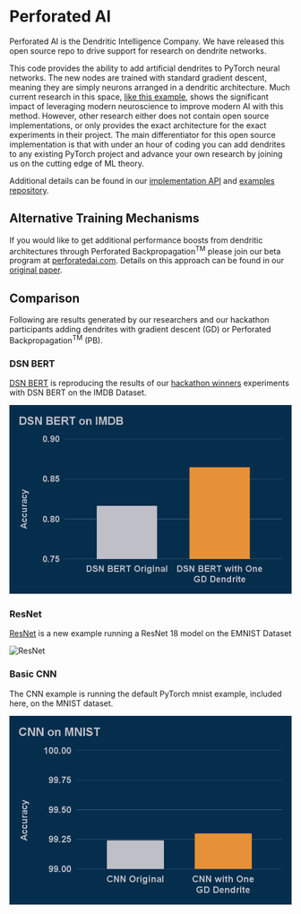 # Perforated AI
Perforated AI is the Dendritic Intelligence Company.  We have released this open source repo to drive support for research on dendrite networks.

This code provides the ability to add artificial dendrites to PyTorch neural networks.  The new nodes are trained with standard gradient descent, meaning they are simply neurons arranged in a dendritic 
architecture.  Much current research in this space, [like this example](https://www.nature.com/articles/s41467-025-56297-9), shows the significant impact of leveraging modern neuroscience to improve 
modern AI with this method. However, other research either does not contain open source implementations, or only provides the exact architecture for the exact experiments in their project. The main 
differentiator for this open source implementation is that with under an hour of coding you can add dendrites to any existing PyTorch project and advance your own research by joining us on the cutting 
edge of ML theory.

Additional details can be found in our [implementation API](https://github.com/PerforatedAI/PerforatedAI-API) and [examples repository](https://github.com/RorryB/PAI-Working-Examples).

## Alternative Training Mechanisms

If you would like to get additional performance boosts from dendritic architectures through Perforated Backpropagation<sup>TM</sup> please join our beta program at 
[perforatedai.com](www.perforatedai.com/premium-registration).  Details on this approach can be found in our [original paper](https://arxiv.org/pdf/2501.18018).

## Comparison

Following are results generated by our researchers and our hackathon participants adding dendrites with gradient descent (GD) or Perforated Backpropagation<sup>TM</sup> (PB).

### DSN BERT

[DSN BERT](https://github.com/PerforatedAI/PerforatedAI-Examples/tree/master/libraryExamples/huggingface/BERT) is reproducing the results of our [hackathon winners](https://www.perforatedai.com/natural-language-processing-3-25) experiments with DSN BERT on the IMDB Dataset.

![BERT](BERT.png "BERT")

### ResNet 

[ResNet](https://github.com/PerforatedAI/PerforatedAI-Examples/tree/master/otherExamples/resNet) is a new example running a ResNet 18 model on the EMNIST Dataset

![ResNet](ResNet.png "ResNet")

### Basic CNN

The CNN example is running the default PyTorch mnist example, included here, on the MNIST dataset.

![CNN](CNN.png "ResNet")


